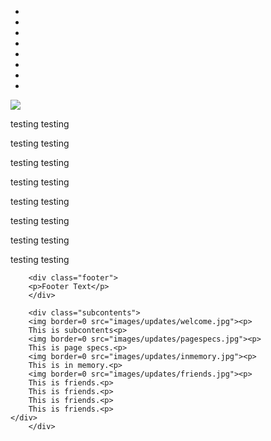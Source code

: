 <HEAD>
<TITLE>TEST CSS</TITLE>
<link rel="stylesheet" href="css/styles.css" type="text/css">

</HEAD>

<BODY>

<div class="container">
	<div id="header_updates"></div>
		<ul id="menu_updates">
  		 <li id="panel1b"><a href="updates"></a></li>
  		 <li id="panel2b"><a href="about"></a></li>
  		 <li id="panel3b"><a href="pictures"></a></li>
  		 <li id="panel4b"><a href="words"></a></li>
  		 <li id="panel5b"><a href="art"></a></li>
  		 <li id="panel6b"><a href="downloads"></a></li>
  		 <li id="panel7b"><a href="tutorials"></a></li>
  		 <li id="panel8b"><a href="contact"></a></li>
 		</ul>
 		</div>
 		<div class="maincontents">
 		<img border=0 src="images/updates/updates_header.jpg"><p>
 		testing testing<p>
 		testing testing<p>
 		testing testing<p>
 		testing testing<p>
 		testing testing<p>
 		testing testing<p>
 		testing testing<p>
 		testing testing<p>
 		
		<div class="footer">
		<p>Footer Text</p>
		</div>
		
		<div class="subcontents">
		<img border=0 src="images/updates/welcome.jpg"><p>
		This is subcontents<p>
		<img border=0 src="images/updates/pagespecs.jpg"><p>
		This is page specs.<p>
		<img border=0 src="images/updates/inmemory.jpg"><p>
		This is in memory.<p>
		<img border=0 src="images/updates/friends.jpg"><p>
		This is friends.<p>
		This is friends.<p>
		This is friends.<p>
		This is friends.<p>
	</div>	
 		</div>

 	
</div>

</BODY>
</HTML>
